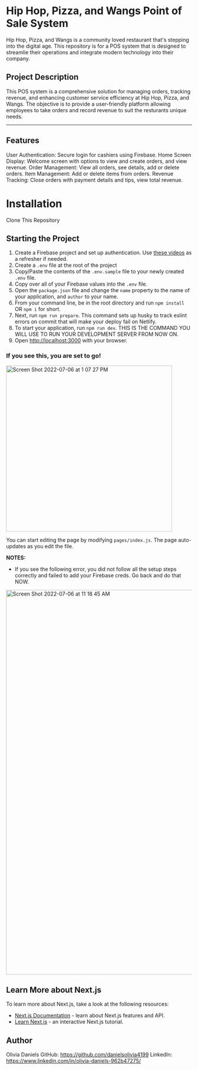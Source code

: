 # Hip Hop, Pizza, and Wangs Point of Sale System

Hip Hop, Pizza, and Wangs is a community loved restaurant that's stepping into the digital age. This repository is for a POS system that is designed to streamlie their operations and integrate modern technology into their company. 

## Project Description

This POS system is a comprehensive solution for managing orders, tracking revenue, and enhancing customer service efficiency at Hip Hop, Pizza, and Wangs. The objective is to provide a user-friendly platform allowing employees to take orders and record revenue to suit the resturants unique needs.
___
## Features
User Authentication: Secure login for cashiers using Firebase.
Home Screen Display: Welcome screen with options to view and create orders, and view revenue.
Order Management: View all orders, see details, add or delete orders.
Item Management: Add or delete items from orders.
Revenue Tracking: Close orders with payment details and tips, view total revenue.

# Installation 

Clone This Repository

## Starting the Project
1. Create a Firebase project and set up authentication. Use [these videos](https://vimeo.com/showcase/codetracker-firebase) as a refresher if needed.
1. Create a `.env` file at the root of the project
1. Copy/Paste the contents of the `.env.sample` file to your newly created `.env` file.
1. Copy over all of your Firebase values into the `.env` file.
1. Open the `package.json` file and change the `name` property to the name of your application, and `author` to  your name.
1. From your command line, be in the root directory and run `npm install` OR `npm i` for short.
1. Next, run `npm run prepare`. This command sets up husky to track eslint errors on commit that will make your deploy fail on Netlify.
1. To start your application, run `npm run dev`. THIS IS THE COMMAND YOU WILL USE TO RUN YOUR DEVELOPMENT SERVER FROM NOW ON.
1. Open [http://localhost:3000](http://localhost:3000) with your browser.

### If you see this, you are set to go!
<img width="450" alt="Screen Shot 2022-07-06 at 1 07 27 PM" src="https://user-images.githubusercontent.com/29741570/177615077-9b6a75bc-0260-4d29-bb88-bd95a3140687.png">


You can start editing the page by modifying `pages/index.js`. The page auto-updates as you edit the file.

**NOTES:** 
- If you see the following error, you did not follow all the setup steps correctly and failed to add your Firebase creds. Go back and do that NOW.

<img width="1043" alt="Screen Shot 2022-07-06 at 11 18 45 AM" src="https://user-images.githubusercontent.com/29741570/177612501-c2628f18-4bbd-4de9-aae6-27ffba1172d6.png">
        
## Learn More about Next.js
To learn more about Next.js, take a look at the following resources:

- [Next.js Documentation](https://nextjs.org/docs) - learn about Next.js features and API.
- [Learn Next.js](https://nextjs.org/learn) - an interactive Next.js tutorial.

## Author
Olivia Daniels
GitHub: https://github.com/danielsolivia4199
LinkedIn: https://www.linkedin.com/in/olivia-daniels-962b47275/
